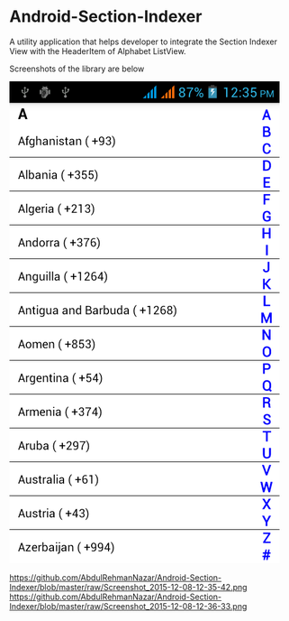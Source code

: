 # Android-Section-Indexer
A utility application that helps developer to integrate the Section Indexer View with the HeaderItem of Alphabet ListView.

Screenshots of the library are below

![Alt text](https://github.com/AbdulRehmanNazar/Android-Section-Indexer/blob/master/raw/Screenshot_2015-12-08-12-35-35.png "")

https://github.com/AbdulRehmanNazar/Android-Section-Indexer/blob/master/raw/Screenshot_2015-12-08-12-35-42.png
https://github.com/AbdulRehmanNazar/Android-Section-Indexer/blob/master/raw/Screenshot_2015-12-08-12-36-33.png

